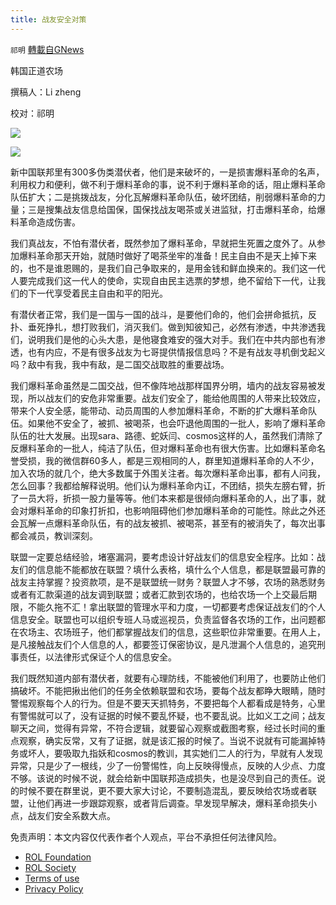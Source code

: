 ```yaml
---
title: 战友安全对策
---
```

`祁明` [轉載自GNews](https://gnews.org/zh-hans/2292372/)

韩国正道农场

撰稿人：Li zheng

校对：祁明

![](https://assets.gnews.org/wp-content/uploads/2022/04/xin_png.001-2-9.jpg)

![](https://assets.gnews.org/wp-content/uploads/2022/04/IMG_2632.jpg)

新中国联邦里有300多伪类潜伏者，他们是来破坏的，一是损害爆料革命的名声，利用权力和便利，做不利于爆料革命的事，说不利于爆料革命的话，阻止爆料革命队伍扩大；二是挑拨战友，分化瓦解爆料革命队伍，破坏团结，削弱爆料革命的力量；三是搜集战友信息给国保，国保找战友喝茶或关进监狱，打击爆料革命，给爆料革命造成伤害。

我们真战友，不怕有潜伏者，既然参加了爆料革命，早就把生死置之度外了。从参加爆料革命那天开始，就随时做好了喝茶坐牢的准备！民主自由不是天上掉下来的，也不是谁恩赐的，是我们自己争取来的，是用金钱和鲜血换来的。我们这一代人要完成我们这一代人的使命，实现自由民主选票的梦想，绝不留给下一代，让我们的下一代享受着民主自由和平的阳光。

有潜伏者正常，我们是一国与一国的战斗，是要他们命的，他们会拼命抵抗，反扑、垂死挣扎，想打败我们，消灭我们。做到知彼知己，必然有渗透，中共渗透我们，说明我们是他的心头大患，是他寝食难安的强大对手。我们在中共内部也有渗透，也有内应，不是有很多战友为七哥提供情报信息吗？不是有战友寻机倒戈起义吗？敌中有我，我中有敌，是二国交战取胜的重要战场。

我们爆料革命虽然是二国交战，但不像阵地战那样国界分明，墙内的战友容易被发现，所以战友们的安危非常重要。战友们安全了，能给他周围的人带来比较效应，带来个人安全感，能带动、动员周围的人参加爆料革命，不断的扩大爆料革命队伍。如果他不安全了，被抓、被喝茶，也会吓退他周围的一批人，影响了爆料革命队伍的壮大发展。出现sara、路德、蛇妖闫、cosmos这样的人，虽然我们清除了反爆料革命的一批人，纯洁了队伍，但对爆料革命也有很大伤害。比如爆料革命名誉受损，我的微信群60多人，都是三观相同的人，群里知道爆料革命的人不少，加入农场的就几个，绝大多数属于外围关注者。每次爆料革命出事，都有人问我，怎么回事？我都给解释说明。他们认为爆料革命内讧，不团结，损失左膀右臂，折了一员大将，折损一股力量等等。他们本来都是很倾向爆料革命的人，出了事，就会对爆料革命的印象打折扣，也影响阻碍他们参加爆料革命的可能性。除此之外还会瓦解一点爆料革命队伍，有的战友被抓、被喝茶，甚至有的被消失了，每次出事都会减员，教训深刻。

联盟一定要总结经验，堵塞漏洞，要考虑设计好战友们的信息安全程序。比如：战友们的信息能不能都放在联盟？填什么表格，填什么个人信息，都是联盟最可靠的战友主持掌握？投资款项，是不是联盟统一财务？联盟人才不够，农场的熟悉财务或者有汇款渠道的战友调到联盟；或者汇款到农场的，也给农场一个上交最后期限，不能久拖不汇！拿出联盟的管理水平和力度，一切都要考虑保证战友们的个人信息安全。联盟也可以组织专班人马或巡视员，负责监督各农场的工作，出问题都在农场主、农场班子，他们都掌握战友们的信息，这些职位非常重要。在用人上，是凡接触战友们个人信息的人，都要签订保密协议，是凡泄漏个人信息的，追究刑事责任，以法律形式保证个人的信息安全。

我们既然知道内部有潜伏者，就要有心理防线，不能被他们利用了，也要防止他们搞破坏。不能把揪出他们的任务全依赖联盟和农场，要每个战友都睁大眼睛，随时警惕观察每个人的行为。但是不要天天抓特务，不要把每个人都看成是特务，心里有警惕就可以了，没有证据的时候不要乱怀疑，也不要乱说。比如义工之间；战友聊天之间，觉得有异常，不符合逻辑，就要留心观察或截图考察，经过长时间的重点观察，确实反常，又有了证据，就是该汇报的时候了。当说不说就有可能漏掉特务或坏人，要吸取九指妖和cosmos的教训，其实她们二人的行为，早就有人发现异常，只是少了一根线，少了一份警惕性，向上反映得慢点，反映的人少点、力度不够。该说的时候不说，就会给新中国联邦造成损失，也是没尽到自己的责任。说的时候不要在群里说，更不要大家大讨论，不要制造混乱，要反映给农场或者联盟，让他们再进一步跟踪观察，或者背后调查。早发现早解决，爆料革命损失小点，战友们安全系数大点。

 

免责声明：本文内容仅代表作者个人观点，平台不承担任何法律风险。

- [ROL Foundation](https://rolfoundation.org/)
- [ROL Society](https://rolsociety.org/)
- [Terms of use](https://gnews.org/terms-of-use-3/)
- [Privacy Policy](https://gnews.org/privacy-policy/)
